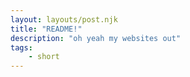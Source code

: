 ```yaml
---
layout: layouts/post.njk
title: "README!"
description: "oh yeah my websites out"
tags:
    - short
---
```

